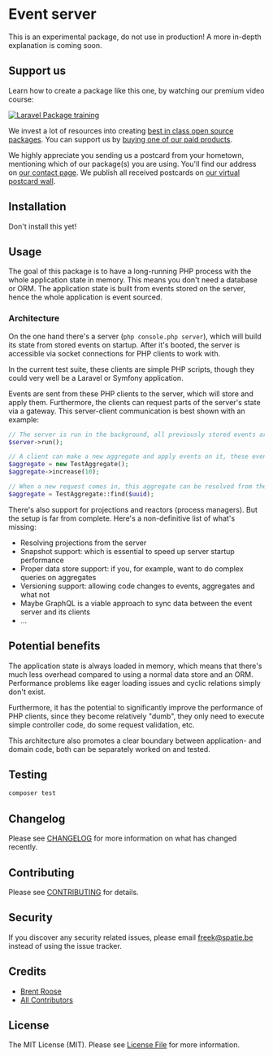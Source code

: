 # Event server

This is an experimental package, do not use in production! A more in-depth explanation is coming soon.

## Support us

Learn how to create a package like this one, by watching our premium video course:

[![Laravel Package training](https://spatie.be/github/package-training.jpg)](https://laravelpackage.training)

We invest a lot of resources into creating [best in class open source packages](https://spatie.be/open-source). You can support us by [buying one of our paid products](https://spatie.be/open-source/support-us).

We highly appreciate you sending us a postcard from your hometown, mentioning which of our package(s) you are using. You'll find our address on [our contact page](https://spatie.be/about-us). We publish all received postcards on [our virtual postcard wall](https://spatie.be/open-source/postcards).

## Installation

Don't install this yet!

## Usage

The goal of this package is to have a long-running PHP process with the whole application state in memory. This means you don't need a database or ORM. The application state is built from events stored on the server, hence the whole application is event sourced.

### Architecture

On the one hand there's a server (`php console.php server`), which will build its state from stored events on startup. After it's booted, the server is accessible via socket connections for PHP clients to work with.

In the current test suite, these clients are simple PHP scripts, though they could very well be a Laravel or Symfony application.

Events are sent from these PHP clients to the server, which will store and apply them. Furthermore, the clients can request parts of the server's state via a gateway. This server-client communication is best shown with an example:

```php
// The server is run in the background, all previously stored events are loaded into memory
$server->run();

// A client can make a new aggregate and apply events on it, these events are sent to the server
$aggregate = new TestAggregate();
$aggregate->increase(10);

// When a new request comes in, this aggregate can be resolved from the event server
$aggregate = TestAggregate::find($uuid);
```

There's also support for projections and reactors (process managers). But the setup is far from complete. Here's a non-definitive list of what's missing:

- Resolving projections from the server
- Snapshot support: which is essential to speed up server startup performance
- Proper data store support: if you, for example, want to do complex queries on aggregates
- Versioning support: allowing code changes to events, aggregates and what not
- Maybe GraphQL is a viable approach to sync data between the event server and its clients
- …

## Potential benefits

The application state is always loaded in memory, which means that there's much less overhead compared to using a normal data store and an ORM. Performance problems like eager loading issues and cyclic relations simply don't exist.

Furthermore, it has the potential to significantly improve the performance of PHP clients, since they become relatively "dumb", they only need to execute simple controller code, do some request validation, etc.

This architecture also promotes a clear boundary between application- and domain code, both can be separately worked on and tested.

## Testing

``` bash
composer test
```

## Changelog

Please see [CHANGELOG](CHANGELOG.md) for more information on what has changed recently.

## Contributing

Please see [CONTRIBUTING](CONTRIBUTING.md) for details.

## Security

If you discover any security related issues, please email freek@spatie.be instead of using the issue tracker.

## Credits

- [Brent Roose](https://github.com/brendt_gd)
- [All Contributors](../../contributors)

## License

The MIT License (MIT). Please see [License File](LICENSE.md) for more information.

